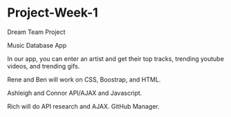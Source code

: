 # Project-Week-1

Dream Team Project

Music Database App

In our app, you can enter an artist and get their top tracks, trending youtube videos, and trending gifs. 

Rene and Ben will work on CSS, Boostrap, and HTML.

Ashleigh and Connor API/AJAX and Javascript.

Rich will do API research and AJAX. GitHub Manager.

